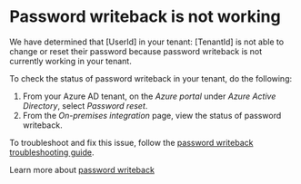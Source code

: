<properties
    pageTitle="Password writeback is not working"
    description="Password writeback is not working"
    infoBubbleText="See details on the right"
    service="microsoft.activedirectory"
    resource=""
    authors="sadiehenry"
    displayOrder="1"
    articleId="IAM_SSPR_Writeback_Not_Working"
    selfHelpType="diagnostics"
    diagnosticScenario="health_diagnostic"
    supportTopicIds=""
    resourceTags=""
    productPesIds=""
    cloudEnvironments="public"
/>

# Password writeback is not working

We have determined that <!--$UserId-->[UserId]<!--/$UserId--> in your tenant: <!--$TenantId-->[TenantId]<!--/$TenantId--> is not able to change or reset their password because password writeback is not currently working in your tenant.

To check the status of password writeback in your tenant, do the following:

1. From your Azure AD tenant, on the *Azure portal* under *Azure Active Directory*, select *Password reset*.
2. From the *On-premises integration* page, view the status of password writeback.

To troubleshoot and fix this issue, follow the [password writeback troubleshooting guide](https://docs.microsoft.com/azure/active-directory/authentication/active-directory-passwords-troubleshoot#troubleshoot-password-writeback).
 
Learn more about [password writeback](https://docs.microsoft.com/azure/active-directory/authentication/concept-sspr-writeback)
